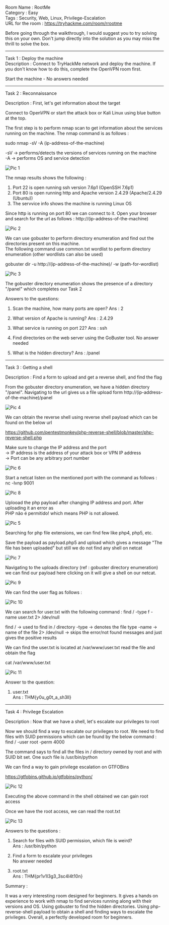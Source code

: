 Room Name : RootMe  
Category : Easy  
Tags : Security, Web, Linux, Privilege-Escalation  
URL for the room : https://tryhackme.com/room/rrootme  

Before going through the walkthrough, I would suggest you to try solving this on your own. Don't jump directly into the solution as you may miss the thrill to solve the box.

---------------------------------------------------------------------------------------------------

Task 1 : Deploy the machine  
Description : Connect to TryHackMe network and deploy the machine. If you don't know how to do this, complete the OpenVPN room first.  

Start the machine - No answers needed

----------------------------------------------------------------------------------------------------

Task 2 : Reconnaissance   

Description : First, let's get information about the target  

Connect to OpenVPN or start the attack box or Kali Linux using blue button at the top.  

The first step is to perform nmap scan to get information about the services running on the machine. The nmap command is as follows :  

sudo nmap -sV -A (ip-address-of-the-machine)  

-sV -> performs/detects the versions of services running on the machine  
-A -> performs OS and service detection  

![Pic 1](https://github.com/ankushkaudi/TryHackMe-Walkthroughs/assets/111695465/11435cf7-8ac6-4ad2-b133-3f4c877b20c7)


The nmap results shows the following :  
1. Port 22 is open running ssh version 7.6p1 (OpenSSH 7.6p1)  
2. Port 80 is open running http and Apache version 2.4.29 (Apache/2.4.29 (Ubuntu))  
3. The servvice info shows the machine is running Linux OS  

Since http is running on port 80 we can connect to it. Open your browser and search for the url as follows :
http://(ip-address-of-the-machine)  

![Pic 2](https://github.com/ankushkaudi/TryHackMe-Walkthroughs/assets/111695465/739732d1-080f-4c4b-bf03-9ee9f4a343f8)


We can use gobuster to perform directory enumeration and find out the directories present on this machine.  
The following command use common.txt wordlist to perform directory enumeration (other wordlists can also be used)  

gobuster dir -u http://(ip-address-of-the-machine)/ -w (path-for-wordlist)  

![Pic 3](https://github.com/ankushkaudi/TryHackMe-Walkthroughs/assets/111695465/ed16da7b-b7cc-419e-af1b-0cfb8093f749)


The gobuster directory enumeration shows the presence of a directory "/panel" which completes our Task 2  

Answers to the questions:

1. Scan the machine, how many ports are open?
Ans : 2

2. What version of Apache is running?
Ans : 2.4.29

3. What service is running on port 22?
Ans : ssh

4. Find directories on the web server using the GoBuster tool.
No answer needed

5. What is the hidden directory?
Ans : /panel

------------------------------------------------------------------------------------------------------------

Task 3 : Getting a shell

Description : Find a form to upload and get a reverse shell, and find the flag

From the gobuster directory enumeration, we have a hidden directory "/panel". Navigating to the url gives us a 
file upload form
http://(ip-address-of-the-machine)/panel

![Pic 4](https://github.com/ankushkaudi/TryHackMe-Walkthroughs/assets/111695465/cfcd361a-c9bd-478a-9228-dc487d04e19c)


We can obtain the reverse shell using reverse shell payload which can be found on the below url 

https://github.com/pentestmonkey/php-reverse-shell/blob/master/php-reverse-shell.php

Make sure to change the IP address and the port  
-> IP address is the address of your attack box or VPN IP address  
-> Port can be any arbitrary port number  

![Pic 6](https://github.com/ankushkaudi/TryHackMe-Walkthroughs/assets/111695465/af3856bb-15b5-4952-8be4-c284bd1a378b)


Start a netcat listen on the mentioned port with the command as follows :  
nc -lvnp 9001

![Pic 8](https://github.com/ankushkaudi/TryHackMe-Walkthroughs/assets/111695465/edc72b9b-a6bf-4edd-b59c-288082f23bf2)


Uplooad the php payload after changing IP address and port. After uploading it an error as   
PHP não é permitido! which means PHP is not allowed.   

![Pic 5](https://github.com/ankushkaudi/TryHackMe-Walkthroughs/assets/111695465/0dd2a213-26bf-4549-a39a-546cacfe2a8c)


Searching for php file extensions, we can find few like php4, php5, etc.  

Save the payload as payload.php5 and upload which gives a message "The file has been uploaded" but still we do not find any shell on netcat  

![Pic 7](https://github.com/ankushkaudi/TryHackMe-Walkthroughs/assets/111695465/7d28de8e-de35-45d7-b4e9-8d0cf62f416d)


Navigating to the uploads directory (ref : gobuster directory enumeration) we can find our payload here clicking on it will give a shell on our netcat.   

![Pic 9](https://github.com/ankushkaudi/TryHackMe-Walkthroughs/assets/111695465/1e4b597b-cac4-4c27-891b-f5e919cb1e03)


We can find the user flag as follows :

![Pic 10](https://github.com/ankushkaudi/TryHackMe-Walkthroughs/assets/111695465/61dcb0e4-424f-44a0-80c5-752e0ce6d340)


We can search for user.txt with the following command :
find / -type f -name user.txt 2> /dev/null

find / -> used to find in / directory
-type -> denotes the file type
-name -> name of the file
2> /dev/null -> skips the error/not found messages and just gives the positive results

We can find the user.txt is located at /var/www/user.txt read the file and obtain the flag

cat /var/www/user.txt

![Pic 11](https://github.com/ankushkaudi/TryHackMe-Walkthroughs/assets/111695465/424c43ee-4713-4a60-9bb3-c16d29869057)


Answer to the question:

1. user.txt  
Ans : THM{y0u_g0t_a_sh3ll}

-----------------------------------------------------------------------------------------------------------------

Task 4 : Privilege Escalation

Description : Now that we have a shell, let's escalate our privileges to root

Now we should find a way to escalate our privileges to root. We need to find files with SUID permissions which
can be found by the below command :
find / -user root -perm 4000

The command says to find all the files in / directory owned by root and with SUID bit set. One such file is /usr/bin/python  

We can find a way to gain privilege escalation on GTFOBins

https://gtfobins.github.io/gtfobins/python/

![Pic 12](https://github.com/ankushkaudi/TryHackMe-Walkthroughs/assets/111695465/7996ff9b-7861-444e-8360-aafc39b9ca9f)


Executing the above command in the shell obtained we can gain root access

Once we have the root access, we can read the root.txt

![Pic 13](https://github.com/ankushkaudi/TryHackMe-Walkthroughs/assets/111695465/3e6db471-99dd-4acc-9ff2-92cacd8d8fe8)


Answers to the questions :

1. Search for files with SUID permission, which file is weird?  
Ans : /usr/bin/python  

2. Find a form to escalate your privileges  
No answer needed  

3. root.txt  
Ans : THM{pr1v1l3g3_3sc4l4t10n}  

Summary :

It was a very interesting room designed for beginners. It gives a hands on experience to work with nmap to find 
services running along with their versions and OS. Using gobuster to find the hidden directories. Using 
php-reverse-shell payload to obtain a shell and finding ways to escalate the privileges. Overall, a perfectly 
developed room for beginners. 
